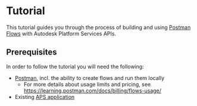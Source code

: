 # Tutorial

This tutorial guides you through the process of building and using [Postman Flows](https://www.postman.com/product/flows/) with Autodesk Platform Services APIs.

## Prerequisites

In order to follow the tutorial you will need the following:

- [Postman](https://www.postman.com), incl. the ability to create flows and run them locally
    - For more details about usage limits and pricing, see https://learning.postman.com/docs/billing/flows-usage/
- Existing [APS application](https://get-started.aps.autodesk.com/#create-an-account)
